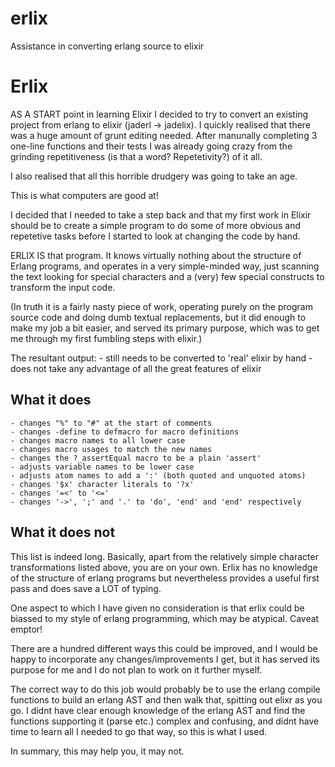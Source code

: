 # erlix
Assistance in converting erlang source to elixir

Erlix
=====

AS A START point in learning Elixir I decided to try to convert an existing
project from erlang to elixir (jaderl -> jadelix).  I quickly realised that there was
a huge amount of grunt editing needed.
After manunally completing 3 one-line functions and their tests I was already going crazy
from the grinding repetitiveness (is that a word? Repetetivity?) of it all.

I also realised that all this horrible drudgery was going to take an age.

This is what computers are good at!

I decided that I needed to take a step back and that my first work in Elixir
should be to create a simple program to do some of more obvious and repetetive tasks
before I started to look at changing the code by hand.

ERLIX IS that program. It knows virtually nothing about the structure of Erlang programs,
and operates in a very simple-minded way, just scanning the text looking for special characters and
a (very) few special constructs to transform the input code.

(In truth it is a fairly nasty piece of work, operating purely on the program source code and doing dumb textual replacements, but it did enough to make my job a bit easier, and served its primary purpose, which was to get me through my first fumbling steps with elixir.)

The resultant output:
	- still needs to be converted to 'real' elixir by hand
	- does not take any advantage of all the great features of elixir

What it does
------------
	- changes "%" to "#" at the start of comments
	- changes -define to defmacro for macro definitions
	- changes macro names to all lower case
	- changes macro usages to match the new names
	- changes the ?_assertEqual macro to be a plain 'assert'
	- adjusts variable names to be lower case
	- adjusts atom names to add a ':' (both quoted and unquoted atoms)
	- changes '$x' character literals to '?x'
	- changes '=<' to '<='
	- changes '->', ';' and '.' to 'do', 'end' and 'end' respectively

What it does not
----------------
This list is indeed long. Basically, apart from the relatively simple character transformations
listed above, you are on your own. Erlix has no knowledge of the structure of erlang programs
but nevertheless provides a useful first pass and does save a LOT of typing.

One aspect to which I have given no consideration is that erlix could be biassed to my style
of erlang programming, which may be atypical. Caveat emptor!

There are a hundred different ways this could be improved, and I would be happy to incorporate any changes/improvements I get, but it has served its purpose for me and I do not plan to work on it further myself.

The correct way to do this job would probably be to use the erlang compile functions to build an erlang AST and then walk that, spitting out elixr as you go. I didnt have clear enough knowledge of the erlang AST and find the functions supporting it (parse etc.) complex and confusing, and didnt have time to learn all I needed to go that way, so this is what I used.

In summary, this may help you, it may not. 

